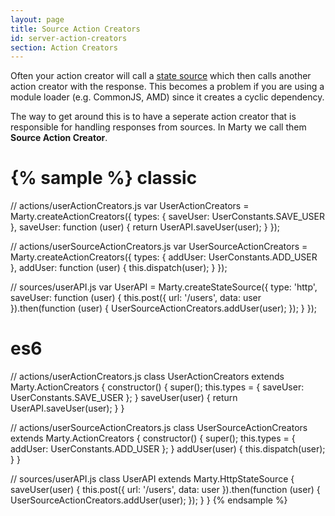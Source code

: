 ```yaml
---
layout: page
title: Source Action Creators
id: server-action-creators
section: Action Creators
---
```


Often your action creator will call a [state source](/guides/state-source/index.html) which then calls another action creator with the response. This becomes a problem if you are using a module loader (e.g. CommonJS, AMD) since it creates a cyclic dependency.

The way to get around this is to have a seperate action creator that is responsible for handling responses from sources. In Marty we call them **Source Action Creator**.

{% sample %}
classic
=======
// actions/userActionCreators.js
var UserActionCreators = Marty.createActionCreators({
  types: {
    saveUser: UserConstants.SAVE_USER
  },
  saveUser: function (user) {
    return UserAPI.saveUser(user);
  }
});

// actions/userSourceActionCreators.js
var UserSourceActionCreators = Marty.createActionCreators({
  types: {
    addUser: UserConstants.ADD_USER
  },
  addUser: function (user) {
    this.dispatch(user);
  }
});

// sources/userAPI.js
var UserAPI = Marty.createStateSource({
  type: 'http',
  saveUser: function (user) {
    this.post({ url: '/users', data: user }).then(function (user) {
      UserSourceActionCreators.addUser(user);
    });
  }
});

es6
===
// actions/userActionCreators.js
class UserActionCreators extends Marty.ActionCreators {
  constructor() {
    super();
    this.types = {
      saveUser: UserConstants.SAVE_USER
    };
  }
  saveUser(user) {
    return UserAPI.saveUser(user);
  }
}

// actions/userSourceActionCreators.js
class UserSourceActionCreators extends Marty.ActionCreators {
  constructor() {
    super();
    this.types = {
      addUser: UserConstants.ADD_USER
    };
  }
  addUser(user) {
    this.dispatch(user);
  }
}

// sources/userAPI.js
class UserAPI extends Marty.HttpStateSource {
  saveUser(user) {
    this.post({ url: '/users', data: user }).then(function (user) {
      UserSourceActionCreators.addUser(user);
    });
  }
}
{% endsample %}
